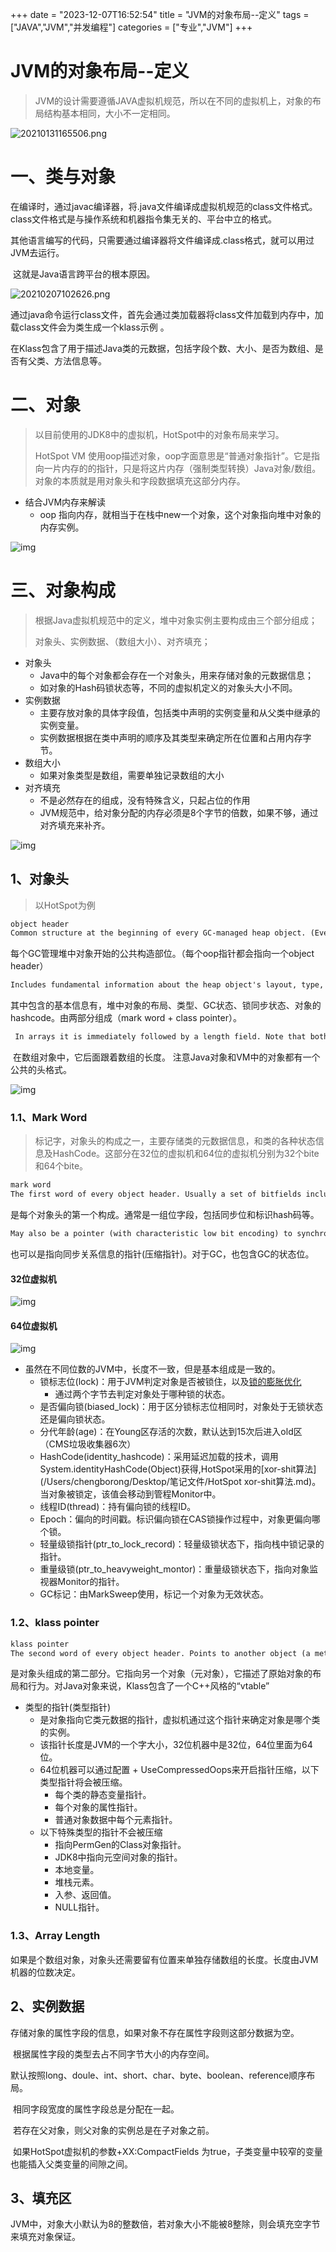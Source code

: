 +++
date = "2023-12-07T16:52:54"
title = "JVM的对象布局--定义"
tags = ["JAVA","JVM","并发编程"]
categories = ["专业","JVM"]
+++

# JVM的对象布局--定义

> JVM的设计需要遵循JAVA虚拟机规范，所以在不同的虚拟机上，对象的布局结构基本相同，大小不一定相同。

![20210131165506.png](https://borongcheng.github.io/static/picture/580757-20210131165507671-713263758.png)

# 一、类与对象

​		在编译时，通过javac编译器，将.java文件编译成虚拟机规范的class文件格式。class文件格式是与操作系统和机器指令集无关的、平台中立的格式。

​		其他语言编写的代码，只需要通过编译器将文件编译成.class格式，就可以用过JVM去运行。

​		这就是Java语言跨平台的根本原因。

![20210207102626.png](https://borongcheng.github.io/static/picture/580757-20210207102628551-303133282-20231210203307350.png)

​		通过java命令运行class文件，首先会通过类加载器将class文件加载到内存中，加载class文件会为类生成一个klass示例 。

​		在Klass包含了用于描述Java类的元数据，包括字段个数、大小、是否为数组、是否有父类、方法信息等。

# 二、对象

> 以目前使用的JDK8中的虚拟机，HotSpot中的对象布局来学习。
>
> HotSpot VM 使用oop描述对象，oop字面意思是“普通对象指针”。它是指向一片内存的的指针，只是将这片内存（强制类型转换）Java对象/数组。对象的本质就是用对象头和字段数据填充这部分内存。

* 结合JVM内存来解读
  * oop 指向内存，就相当于在栈中new一个对象，这个对象指向堆中对象的内存实例。

![img](https://borongcheng.github.io/static/picture/1162587-20200918154030998-188898614.png)

# 三、对象构成

> 根据Java虚拟机规范中的定义，堆中对象实例主要构成由三个部分组成；
>
> 对象头、实例数据、（数组大小）、对齐填充；

* 对象头
  * Java中的每个对象都会存在一个对象头，用来存储对象的元数据信息；
  * 如对象的Hash码锁状态等，不同的虚拟机定义的对象头大小不同。
* 实例数据
  * 主要存放对象的具体字段值，包括类中声明的实例变量和从父类中继承的实例变量。
  * 实例数据根据在类中声明的顺序及其类型来确定所在位置和占用内存字节。
* 数组大小
  * 如果对象类型是数组，需要单独记录数组的大小
* 对齐填充
  * 不是必然存在的组成，没有特殊含义，只起占位的作用
  * JVM规范中，给对象分配的内存必须是8个字节的倍数，如果不够，通过对齐填充来补齐。

![img](https://borongcheng.github.io/static/picture/1162587-20200917170455322-1670500196.png)



## 1、对象头

> 以HotSpot为例

```tex
object header
Common structure at the beginning of every GC-managed heap object. (Every oop points to an object header.) 
```

​		每个GC管理堆中对象开始的公共构造部位。（每个oop指针都会指向一个object header）

```tex
Includes fundamental information about the heap object's layout, type, GC state, synchronization state, and identity hash code. Consists of two words.
```

​		其中包含的基本信息有，堆中对象的布局、类型、GC状态、锁同步状态、对象的hashcode。由两部分组成（mark word + class pointer）。

```tex
 In arrays it is immediately followed by a length field. Note that both Java objects and VM-internal objects have a common object header format.
```

​		在数组对象中，它后面跟着数组的长度。	注意Java对象和VM中的对象都有一个公共的头格式。

![img](https://borongcheng.github.io/static/picture/399ccf65a9b7419aa77d2f111e2af583.png)

### 1.1、Mark Word

> ​		标记字，对象头的构成之一，主要存储类的元数据信息，和类的各种状态信息及HashCode。这部分在32位的虚拟机和64位的虚拟机分别为32个bite和64个bite。

```tex
mark word
The first word of every object header. Usually a set of bitfields including synchronization state and identity hash code. 
```

​		是每个对象头的第一个构成。通常是一组位字段，包括同步位和标识hash码等。

```tex
May also be a pointer (with characteristic low bit encoding) to synchronization related information. During GC, may contain GC state bits.
```

​		也可以是指向同步关系信息的指针(压缩指针)。对于GC，也包含GC的状态位。

#### 32位虚拟机

![img](https://borongcheng.github.io/static/picture/1162587-20200918154115022-312986152.png)

#### 64位虚拟机

![img](https://borongcheng.github.io/static/picture/1162587-20200918154125385-1537793659-20231213172902576.png)

* 虽然在不同位数的JVM中，长度不一致，但是基本组成是一致的。
  * 锁标志位(lock)：用于JVM判定对象是否被锁住，以及[锁的膨胀优化](/Users/chengborong/Desktop/笔记文件/锁膨胀.md)
    * 通过两个字节去判定对象处于哪种锁的状态。
  * 是否偏向锁(biased_lock)：用于区分锁标志位相同时，对象处于无锁状态还是偏向锁状态。
  * 分代年龄(age)：在Young区存活的次数，默认达到15次后进入old区（CMS垃圾收集器6次）
  * HashCode(identity_hashcode)：采用延迟加载的技术，调用System.identityHashCode(Object)获得,HotSpot采用的[xor-shit算法](/Users/chengborong/Desktop/笔记文件/HotSpot xor-shit算法.md)。当对象被锁定，该值会移动到管程Monitor中。
  * 线程ID(thread)：持有偏向锁的线程ID。
  * Epoch：偏向的时间戳。标识偏向锁在CAS锁操作过程中，对象更偏向哪个锁。
  * 轻量级锁指针(ptr_to_lock_record)：轻量级锁状态下，指向栈中锁记录的指针。
  * 重量级锁(ptr_to_heavyweight_montor)：重量级锁状态下，指向对象监视器Monitor的指针。
  * GC标记：由MarkSweep使用，标记一个对象为无效状态。

### 1.2、klass pointer

```tex
klass pointer
The second word of every object header. Points to another object (a metaobject) which describes the layout and behavior of the original object. For Java objects, the "klass" contains a C++ style "vtable".
```

​		是对象头组成的第二部分。它指向另一个对象（元对象），它描述了原始对象的布局和行为。对Java对象来说，Klass包含了一个C++风格的“vtable”

* 类型的指针(类型指针)
  * 是对象指向它类元数据的指针，虚拟机通过这个指针来确定对象是哪个类的实例。
  * 该指针长度是JVM的一个字大小，32位机器中是32位，64位里面为64位。
  * 64位机器可以通过配置 + UseCompressedOops来开启指针压缩，以下类型指针将会被压缩。
    * 每个类的静态变量指针。
    * 每个对象的属性指针。
    * 普通对象数据中每个元素指针。
  * 以下特殊类型的指针不会被压缩
    * 指向PermGen的Class对象指针。
    * JDK8中指向元空间对象的指针。
    * 本地变量。
    * 堆栈元素。
    * 入参、返回值。
    * NULL指针。

### 1.3、Array Length

​		如果是个数组对象，对象头还需要留有位置来单独存储数组的长度。长度由JVM机器的位数决定。



## 2、实例数据

​		存储对象的属性字段的信息，如果对象不存在属性字段则这部分数据为空。

​		根据属性字段的类型去占不同字节大小的内存空间。

​		默认按照long、doule、int、short、char、byte、boolean、reference顺序布局。

​		相同字段宽度的属性字段总是分配在一起。

​		若存在父对象，则父对象的实例总是在子对象之前。

​		如果HotSpot虚拟机的参数+XX:CompactFields 为true，子类变量中较窄的变量也能插入父类变量的间隙之间。



## 3、填充区

​		JVM中，对象大小默认为8的整数倍，若对象大小不能被8整除，则会填充空字节来填充对象保证。

